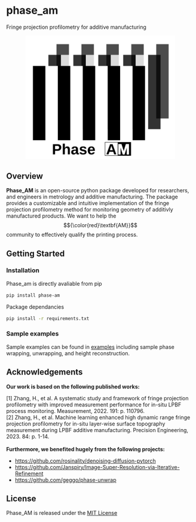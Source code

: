 # phase_am
Fringe projection profilometry for additive manufacturing

<p align="center">
<img src="https://raw.githubusercontent.com/Haolinz2/phase_am/19d21dfb2059f2ab37ad9a465a41286cdceff918/doc/assets/banner_phaseAM.svg" width="400" />
</p>

## Overview

**Phase_AM** is an open-source python package developed for researchers, and engineers in metrology and additive manufacturing. The package provides a customizable and intuitive implementation of the fringe projection profilometry method for monitoring geometry of additivly manufactured products. We want to help the $${\color{red}\textbf{AM}}$$ community to effectively qualify the printing process.

## Getting Started
### Installation
Phase_am is directly avaliable from pip
```bash
pip install phase-am
``` 
Package dependancies
```bash
pip install -r requirements.txt
```
### Sample examples
Sample examples can be found in [examples](example/wrap_unwrap_example.ipynb) including sample phase wrapping, unwrapping, and height reconstruction.

## Acknowledgements
**Our work is based on the following published works:**

<a id="1">[1]</a> 
Zhang, H., et al. A systematic study and framework of fringe projection profilometry with improved measurement performance for in-situ LPBF process monitoring. Measurement, 2022. 191: p. 110796. <br />
<a id="2">[2]</a> 
Zhang, H., et al. Machine learning enhanced high dynamic range fringe projection profilometry for in-situ layer-wise surface topography measurement during LPBF additive manufacturing. Precision Engineering, 2023. 84: p. 1-14. <br /> 
<br /> 
**Furthermore, we benefited hugely from the following projects:**
- https://github.com/rosinality/denoising-diffusion-pytorch
- https://github.com/Janspiry/Image-Super-Resolution-via-Iterative-Refinement
- https://github.com/geggo/phase-unwrap

## License
Phase_AM is released under the [MIT License](LICENSE)
